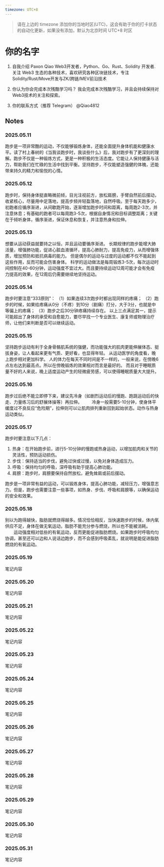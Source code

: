 ```yaml
---
timezone: UTC+8
---
```


> 请在上边的 timezone 添加你的当地时区(UTC)，这会有助于你的打卡状态的自动化更新，如果没有添加，默认为北京时间 UTC+8 时区

# 你的名字

1. 自我介绍
   Paxon Qiao Web3开发者，Python、Go、Rust、Solidity 开发者.关注 Web3 生态的各种技术，喜欢研究各种区块链技术，专注Solidity/Rust/Move开发与ZK/跨链/MEV前沿技术​​

2. 你认为你会完成本次残酷学习吗？
   我会完成本次残酷学习，并且会持续保持对Web3技术的关注和探索。
3. 你的联系方式（推荐 Telegram）
   @Qiao4812

## Notes

<!-- Content_START -->

### 2025.05.11

跑步是一项非常酷的运动，不仅能够锻炼身体，还能全面提升身体机能和健康水平。读了村上春树的《当我谈跑步时，我谈些什么》后，我对跑步有了更深刻的理解。跑步不仅是一种锻炼方式，更是一种积极的生活态度。它能让人保持健康与活力，帮助我们在忙碌的生活中找到平衡。坚持跑步，不仅能塑造强健的体魄，还能带来持久的精力和愉悦的心情。

### 2025.05.12

跑步时，保持身体挺直略微前倾，目光注视前方，放松肩膀，手臂自然前后摆动，收紧核心，尽量用中足落地，提高步频并轻盈落地，自然呼吸。至于每天跑多少，初跑者应循序渐进，从间歇跑开始，逐渐增加跑步时间和距离，每周跑2-3次，并注意休息；有基础的跑者可以每周跑3-5次，根据自身情况和目标调整距离；关键在于倾听身体，循序渐进，保证休息和恢复，并注意热身和拉伸。

### 2025.05.13

想要从运动获益就要持之以恒，并且运动要循序渐进。
长期规律的跑步能增大肺活量，增强肺功能，促进心脏血液循环，提高心肺耐力，提高免疫力，从而增强体质，增加预防和抵抗病毒的能力。
但是偶尔的运动与过度的运动都不仅不能起到这些作用，反而可能会伤害身体。
科学的运动做法是每周锻炼3-5次，每次运动时间控制在40-60分钟，运动强度不宜过大。而且要持续运动12周可能才会有免疫力提高的效果，在12周后仍需要继续地坚持运动。

### 2025.05.14

跑步时要注意“333原则”：
（1）如果连续3次跑步时都出现同样的疼痛；
（2）跑步的时候，如果给疼痛从0分（不疼）到10分（剧痛）打分，大于3分，也就是中等偏上的疼痛；
（3）跑步之后30分钟疼痛持续存在。
以上三点满足其一，提示可能超出了身体的承受和自愈能力，要尽早找一个专业医生、康复师或物理治疗师，让他们来判断是否可以继续运动。

### 2025.05.15

坚持跑步运动有利于全身骨骼肌系统的强健，而功能强大的肌肉更能伸展体态、挺拔身姿，让人看起来更有气质、更好看，也显得年轻。
从运动医学的角度看，晚上跑步相对更加科学。
人的体力在每天不同时间是不一样的，一般来说，在傍晚6点左右达到最高点。所以在傍晚锻炼的效果相对而言是最好的。
而且对于睡眠质量不好的人来说，晚上适度运动产生的轻微疲劳感，可以使得睡眠质量大大提升。

### 2025.05.16

跑步过后绝不能立即停下来，建议先冷身（如剧烈运动后的慢跑、跑跳运动后的快走、力量练习后的舒展体操等）再拉伸。
　　冷身一般需要5-10分钟，使身体平缓度过不良反应“危险期”，拉伸则可以让肌肉排列重新回到起始状态。动作与热身运动类似。

### 2025.05.17

跑步时要注意以下几点：

1. 热身：在开始跑步前，进行5-10分钟的慢跑或热身运动，以增加肌肉和关节的灵活性，预防运动损伤。
2. 步伐：保持适当的步伐，避免过快或过慢，以免对身体造成压力。
3. 呼吸：保持均匀的呼吸，深呼吸有助于提高心肺功能。
4. 肩膀：跑步时，肩膀要保持自然放松，避免耸肩或前后摆动。

跑步是一项非常有益的运动，可以锻炼身体，提高心肺功能，减轻压力，增强意志力。但是，跑步也需要注意一些事项，如热身、步伐、呼吸和肩膀等，以确保运动的安全和效果。

### 2025.05.18

别以为跑得越快，脂肪就燃烧得越多。情况恰恰相反，当快速跑步的时候，体内氧供应不足，身体在做无氧运动，脂肪不能充分参与燃烧，所以也不能被消耗。
　　运动强度相对低些的有氧运动，反而更能促进脂肪燃烧。如果跑步时呼吸均匀协调，甚至还可以边和人说话边跑步，而不会感到呼吸紊乱，就说明是能促进脂肪燃烧的有氧运动。

### 2025.05.19

笔记内容

### 2025.05.20

笔记内容

### 2025.05.21

笔记内容

### 2025.05.22

笔记内容

### 2025.05.23

笔记内容

### 2025.05.24

笔记内容

### 2025.05.25

笔记内容

### 2025.05.26

笔记内容

### 2025.05.27

笔记内容

### 2025.05.28

笔记内容

### 2025.05.29

笔记内容

### 2025.05.30

笔记内容

### 2025.05.31

笔记内容

<!-- Content_END -->
